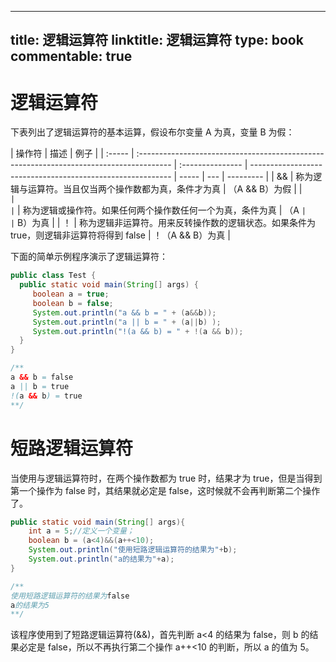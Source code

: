 
---
title: 逻辑运算符
linktitle: 逻辑运算符
type: book
commentable: true
---

# 逻辑运算符

下表列出了逻辑运算符的基本运算，假设布尔变量 A 为真，变量 B 为假：

| 操作符 | 描述                                                                                    | 例子             |
| :----- | :-------------------------------------------------------------------------------------- | :--------------- | ---------------------------------------------------------- | ----- | --- | --------- |
| &&     | 称为逻辑与运算符。当且仅当两个操作数都为真，条件才为真                                  | （A && B）为假   |
| `      |                                                                                         | `                | 称为逻辑或操作符。如果任何两个操作数任何一个为真，条件为真 | （A ` |     | ` B）为真 |
| ！     | 称为逻辑非运算符。用来反转操作数的逻辑状态。如果条件为 true，则逻辑非运算符将得到 false | ！（A && B）为真 |

下面的简单示例程序演示了逻辑运算符：

```java
public class Test {
  public static void main(String[] args) {
     boolean a = true;
     boolean b = false;
     System.out.println("a && b = " + (a&&b));
     System.out.println("a || b = " + (a||b) );
     System.out.println("!(a && b) = " + !(a && b));
  }
}

/**
a && b = false
a || b = true
!(a && b) = true
**/
```

# 短路逻辑运算符

当使用与逻辑运算符时，在两个操作数都为 true 时，结果才为 true，但是当得到第一个操作为 false 时，其结果就必定是 false，这时候就不会再判断第二个操作了。

```java
public static void main(String[] args){
    int a = 5;//定义一个变量；
    boolean b = (a<4)&&(a++<10);
    System.out.println("使用短路逻辑运算符的结果为"+b);
    System.out.println("a的结果为"+a);
}

/**
使用短路逻辑运算符的结果为false
a的结果为5
**/
```

该程序使用到了短路逻辑运算符(&&)，首先判断 a<4 的结果为 false，则 b 的结果必定是 false，所以不再执行第二个操作 a++<10 的判断，所以 a 的值为 5。

    